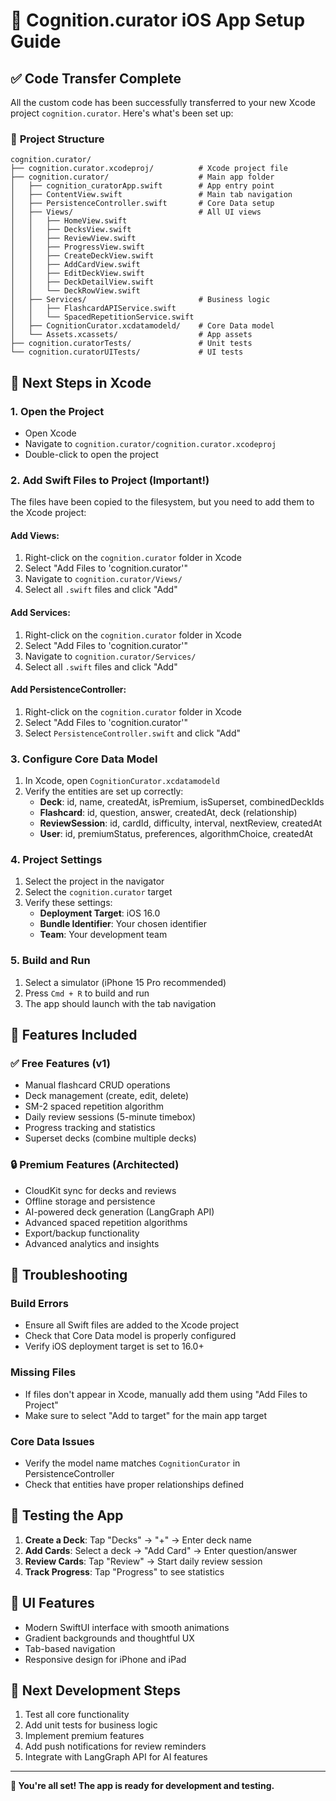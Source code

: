 # 🚀 Cognition.curator iOS App Setup Guide

## ✅ **Code Transfer Complete**

All the custom code has been successfully transferred to your new Xcode project `cognition.curator`. Here's what's been set up:

### 📁 **Project Structure**
```
cognition.curator/
├── cognition.curator.xcodeproj/          # Xcode project file
├── cognition.curator/                    # Main app folder
│   ├── cognition_curatorApp.swift        # App entry point
│   ├── ContentView.swift                 # Main tab navigation
│   ├── PersistenceController.swift       # Core Data setup
│   ├── Views/                            # All UI views
│   │   ├── HomeView.swift
│   │   ├── DecksView.swift
│   │   ├── ReviewView.swift
│   │   ├── ProgressView.swift
│   │   ├── CreateDeckView.swift
│   │   ├── AddCardView.swift
│   │   ├── EditDeckView.swift
│   │   ├── DeckDetailView.swift
│   │   └── DeckRowView.swift
│   ├── Services/                         # Business logic
│   │   ├── FlashcardAPIService.swift
│   │   └── SpacedRepetitionService.swift
│   ├── CognitionCurator.xcdatamodeld/    # Core Data model
│   └── Assets.xcassets/                  # App assets
├── cognition.curatorTests/               # Unit tests
└── cognition.curatorUITests/             # UI tests
```

## 🔧 **Next Steps in Xcode**

### 1. **Open the Project**
- Open Xcode
- Navigate to `cognition.curator/cognition.curator.xcodeproj`
- Double-click to open the project

### 2. **Add Swift Files to Project** (Important!)
The files have been copied to the filesystem, but you need to add them to the Xcode project:

#### **Add Views:**
1. Right-click on the `cognition.curator` folder in Xcode
2. Select "Add Files to 'cognition.curator'"
3. Navigate to `cognition.curator/Views/`
4. Select all `.swift` files and click "Add"

#### **Add Services:**
1. Right-click on the `cognition.curator` folder in Xcode
2. Select "Add Files to 'cognition.curator'"
3. Navigate to `cognition.curator/Services/`
4. Select all `.swift` files and click "Add"

#### **Add PersistenceController:**
1. Right-click on the `cognition.curator` folder in Xcode
2. Select "Add Files to 'cognition.curator'"
3. Select `PersistenceController.swift` and click "Add"

### 3. **Configure Core Data Model**
1. In Xcode, open `CognitionCurator.xcdatamodeld`
2. Verify the entities are set up correctly:
   - **Deck**: id, name, createdAt, isPremium, isSuperset, combinedDeckIds
   - **Flashcard**: id, question, answer, createdAt, deck (relationship)
   - **ReviewSession**: id, cardId, difficulty, interval, nextReview, createdAt
   - **User**: id, premiumStatus, preferences, algorithmChoice, createdAt

### 4. **Project Settings**
1. Select the project in the navigator
2. Select the `cognition.curator` target
3. Verify these settings:
   - **Deployment Target**: iOS 16.0
   - **Bundle Identifier**: Your chosen identifier
   - **Team**: Your development team

### 5. **Build and Run**
1. Select a simulator (iPhone 15 Pro recommended)
2. Press `Cmd + R` to build and run
3. The app should launch with the tab navigation

## 🎯 **Features Included**

### ✅ **Free Features (v1)**
- Manual flashcard CRUD operations
- Deck management (create, edit, delete)
- SM-2 spaced repetition algorithm
- Daily review sessions (5-minute timebox)
- Progress tracking and statistics
- Superset decks (combine multiple decks)

### 🔒 **Premium Features (Architected)**
- CloudKit sync for decks and reviews
- Offline storage and persistence
- AI-powered deck generation (LangGraph API)
- Advanced spaced repetition algorithms
- Export/backup functionality
- Advanced analytics and insights

## 🐛 **Troubleshooting**

### **Build Errors**
- Ensure all Swift files are added to the Xcode project
- Check that Core Data model is properly configured
- Verify iOS deployment target is set to 16.0+

### **Missing Files**
- If files don't appear in Xcode, manually add them using "Add Files to Project"
- Make sure to select "Add to target" for the main app target

### **Core Data Issues**
- Verify the model name matches `CognitionCurator` in PersistenceController
- Check that entities have proper relationships defined

## 📱 **Testing the App**

1. **Create a Deck**: Tap "Decks" → "+" → Enter deck name
2. **Add Cards**: Select a deck → "Add Card" → Enter question/answer
3. **Review Cards**: Tap "Review" → Start daily review session
4. **Track Progress**: Tap "Progress" to see statistics

## 🎨 **UI Features**
- Modern SwiftUI interface with smooth animations
- Gradient backgrounds and thoughtful UX
- Tab-based navigation
- Responsive design for iPhone and iPad

## 🔄 **Next Development Steps**
1. Test all core functionality
2. Add unit tests for business logic
3. Implement premium features
4. Add push notifications for review reminders
5. Integrate with LangGraph API for AI features

---

**🎉 You're all set! The app is ready for development and testing.** 